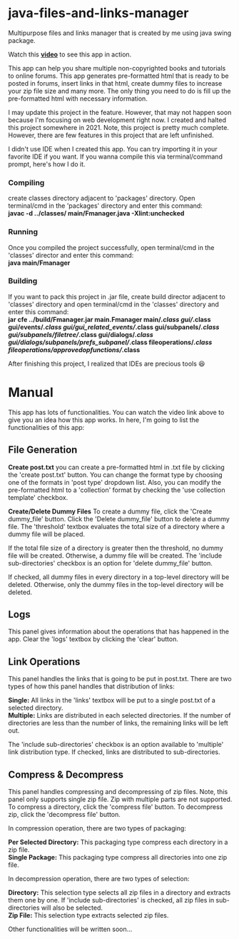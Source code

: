 # java-files-and-links-manager
Multipurpose files and links manager that is created by me using java swing package.

Watch this [**video**](https://youtu.be/SvH74gjn25g) to see this app in action.

This app can help you share multiple non-copyrighted books and tutorials to online forums. This app generates pre-formatted html that is ready to be posted in forums, insert links in that html, create dummy files to increase your zip file size and many more. The only thing you need to do is fill up the pre-formatted html with necessary information.

I may update this project in the feature. However, that may not happen soon because I'm focusing on web development right now. I created and halted this project somewhere in 2021. Note, this project is pretty much complete. However, there are few features in this project that are left unfinished.  

I didn't use IDE when I created this app. You can try importing it in your favorite IDE if you want. If you wanna compile this via terminal/command prompt, here's how I do it.

### Compiling  
create classes directory adjacent to 'packages' directory. Open terminal/cmd in the 'packages' directory and enter this command:  
**javac -d ../classes/ main/Fmanager.java -Xlint:unchecked**

### Running  
Once you compiled the project successfully, open terminal/cmd in the 'classes' director and enter this command:  
**java main/Fmanager**

### Building
If you want to pack this project in .jar file, create build director adjacent to 'classes' directory and open terminal/cmd in the 'classes' directory and enter this command:  
**jar cfe ../build/Fmanager.jar main.Fmanager main/*.class gui/*.class gui/events/*.class gui/gui_related_events/*.class gui/subpanels/*.class gui/subpanels/filetree/*.class gui/dialogs/*.class gui/dialogs/subpanels/prefs_subpanel/*.class fileoperations/*.class fileoperations/approvedopfunctions/*.class**

After finishing this project, I realized that IDEs are precious tools :satisfied:

# Manual
This app has lots of functionalities. You can watch the video link above to give you an idea how this app works. In here, I'm going to list the functionalities of this app:

## File Generation
**Create post.txt** you can create a pre-formatted html in .txt file by clicking the 'create post.txt' button. You can change the format type by choosing one of the formats in 'post type' dropdown list. Also, you can modify the pre-formatted html to a 'collection' format by checking the 'use collection template' checkbox.

**Create/Delete Dummy Files** To create a dummy file, click the 'Create dummy_file' button. Click the 'Delete dummy_file' button to delete a dummy file. The 'threshold' textbox evaluates the total size of a directory where a dummy file will be placed. 

If the total file size of a directory is greater then the threshold, no dummy file will be created. Otherwise, a dummy file will be created. The 'include sub-directories' checkbox is an option for 'delete dummy_file' button. 

If checked, all dummy files in every directory in a top-level directory will be deleted. Otherwise, only the dummy files in the top-level directory will be deleted.

## Logs
This panel gives information about the operations that has happened in the app. Clear the 'logs' textbox by clicking the 'clear' button.

## Link Operations
This panel handles the links that is going to be put in post.txt. There are two types of how this panel handles that distribution of links:

**Single:** All links in the 'links' textbox will be put to a single post.txt of a selected directory.  
**Multiple:** Links are distributed in each selected directories. If the number of directories are less than the number of links, the remaining links will be left out.

The 'include sub-directories' checkbox is an option available to 'multiple' link distribution type. If checked, links are distributed to sub-directories.

## Compress & Decompress
This panel handles compressing and decompressing of zip files. Note, this panel only supports single zip file. Zip with multiple parts are not supported. To compress a directory, click the 'compress file' button. To decompress zip, click the 'decompress file' button.

In compression operation, there are two types of packaging:

**Per Selected Directory:** This packaging type compress each directory in a zip file.  
**Single Package:** This packaging type compress all directories into one zip file.

In decompression operation, there are two types of selection:

**Directory:** This selection type selects all zip files in a directory and extracts them one by one. If 'include sub-directories' is checked, all zip files in sub-directories will also be selected.  
**Zip File:** This selection type extracts selected zip files.

Other functionalities will be written soon...

